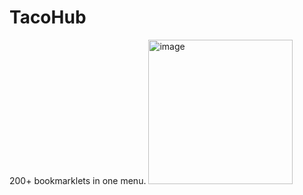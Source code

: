 # TacoHub
200+ bookmarklets in one menu.
<img width="231" alt="image" src="https://user-images.githubusercontent.com/119009502/236704865-bbb778fe-073c-4d35-9313-6db946e4eaef.png">

